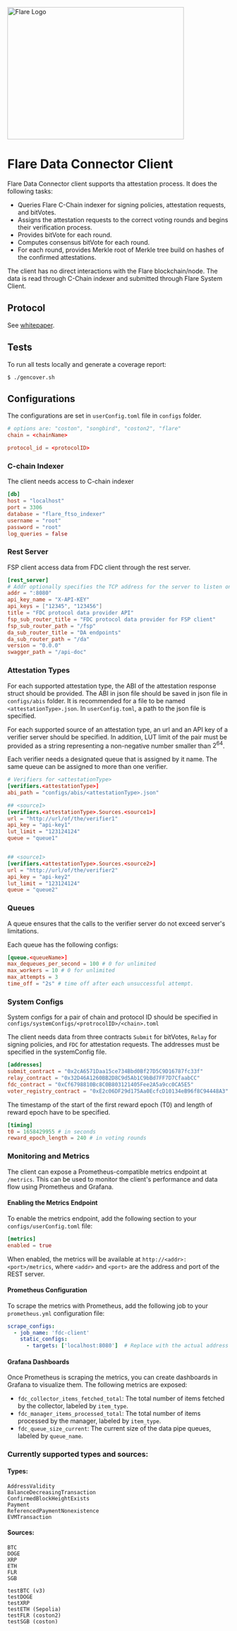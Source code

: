 <p align="left">
  <a href="https://flare.network/" target="blank"><img src="https://content.flare.network/Flare-2.svg" width="400" height="300" alt="Flare Logo" /></a>
</p>

# Flare Data Connector Client

Flare Data Connector client supports tha attestation process.
It does the following tasks:

- Queries Flare C-Chain indexer for signing policies, attestation requests, and bitVotes.
- Assigns the attestation requests to the correct voting rounds and begins their verification process.
- Provides bitVote for each round.
- Computes consensus bitVote for each round.
- For each round, provides Merkle root of Merkle tree build on hashes of the confirmed attestations.

The client has no direct interactions with the Flare blockchain/node. The data is read through C-Chain indexer and submitted through Flare System Client.

## Protocol

See [whitepaper](https://flare.network/wp-content/uploads/FDC_WP_171024_02.pdf).

## Tests

To run all tests locally and generate a coverage report:

```
$ ./gencover.sh
```

## Configurations

The configurations are set in `userConfig.toml` file in `configs` folder.

```toml
# options are: "coston", "songbird", "coston2", "flare"
chain = <chainName>

protocol_id = <protocolID>
```

### C-chain Indexer

The client needs access to C-chain indexer

```toml
[db]
host = "localhost"
port = 3306
database = "flare_ftso_indexer"
username = "root"
password = "root"
log_queries = false
```

### Rest Server

FSP client access data from FDC client through the rest server.

```toml
[rest_server]
# Addr optionally specifies the TCP address for the server to listen on, in the form "host:port". If empty, ":http" (port 80) is used. The service names are defined in RFC 6335 and assigned by IANA. See net.Dial for details of the address format.
addr = ":8080"
api_key_name = "X-API-KEY"
api_keys = ["12345", "123456"]
title = "FDC protocol data provider API"
fsp_sub_router_title = "FDC protocol data provider for FSP client"
fsp_sub_router_path = "/fsp"
da_sub_router_title = "DA endpoints"
da_sub_router_path = "/da"
version = "0.0.0"
swagger_path = "/api-doc"

```

### Attestation Types

For each supported attestation type, the ABI of the attestation response struct should be provided.
The ABI in json file should be saved in json file in `configs/abis` folder.
It is recommended for a file to be named `<attestationType>.json`.
In `userConfig.toml`, a path to the json file is specified.

For each supported source of an attestation type, an url and an API key of a verifier server should be specified.
In addition, LUT limit of the pair must be provided as a string representing a non-negative number smaller than $2^{64}$.

Each verifier needs a designated queue that is assigned by it name.
The same queue can be assigned to more than one verifier.

```toml
# Verifiers for <attestationType>
[verifiers.<attestationType>]
abi_path = "configs/abis/<attestationType>.json"

## <source1>
[verifiers.<attestationType>.Sources.<source1>]
url = "http://url/of/the/verifier1"
api_key = "api-key1"
lut_limit = "123124124"
queue = "queue1"


## <source1>
[verifiers.<attestationType>.Sources.<source2>]
url = "http://url/of/the/verifier2"
api_key = "api-key2"
lut_limit = "123124124"
queue = "queue2"
```

### Queues

A queue ensures that the calls to the verifier server do not exceed server's limitations.

Each queue has the following configs:

```toml
[queue.<queueName>]
max_dequeues_per_second = 100 # 0 for unlimited
max_workers = 10 # 0 for unlimited
max_attempts = 3
time_off = "2s" # time off after each unsuccessful attempt.
```

### System Configs

System configs for a pair of chain and protocol ID should be specified in
`configs/systemConfigs/<protrocolID>/<chain>.toml`

The client needs data from three contracts `Submit` for bitVotes, `Relay` for signing policies, and `FDC` for attestation requests.
The addresses must be specified in the systemConfig file.

```toml
[addresses]
submit_contract = "0x2cA6571Daa15ce734Bbd0Bf27D5C9D16787fc33f"
relay_contract = "0x32D46A1260BB2D8C9d5Ab1C9bBd7FF7D7CfaabCC"
fdc_contract = "0xCf6798810Bc8C0B803121405Fee2A5a9cc0CA5E5"
voter_registry_contract = "0xE2c06DF29d175Aa0EcfcD10134eB96f8C94448A3"

```

The timestamp of the start of the first reward epoch (T0) and length of reward epoch have to be specified.

```toml
[timing]
t0 = 1658429955 # in seconds
reward_epoch_length = 240 # in voting rounds
```

### Monitoring and Metrics

The client can expose a Prometheus-compatible metrics endpoint at `/metrics`. This can be used to monitor the client's performance and data flow using Prometheus and Grafana.

#### Enabling the Metrics Endpoint

To enable the metrics endpoint, add the following section to your `configs/userConfig.toml` file:

```toml
[metrics]
enabled = true
```

When enabled, the metrics will be available at `http://<addr>:<port>/metrics`, where `<addr>` and `<port>` are the address and port of the REST server.

#### Prometheus Configuration

To scrape the metrics with Prometheus, add the following job to your `prometheus.yml` configuration file:

```yaml
scrape_configs:
  - job_name: 'fdc-client'
    static_configs:
      - targets: ['localhost:8080']  # Replace with the actual address of your FDC client
```

#### Grafana Dashboards

Once Prometheus is scraping the metrics, you can create dashboards in Grafana to visualize them. The following metrics are exposed:

- `fdc_collector_items_fetched_total`: The total number of items fetched by the collector, labeled by `item_type`.
- `fdc_manager_items_processed_total`: The total number of items processed by the manager, labeled by `item_type`.
- `fdc_queue_size_current`: The current size of the data pipe queues, labeled by `queue_name`.

### Currently supported types and sources:

#### Types:

```
AddressValidity
BalanceDecreasingTransaction
ConfirmedBlockHeightExists
Payment
ReferencedPaymentNonexistence
EVMTransaction
```

#### Sources:

```
BTC
DOGE
XRP
ETH
FLR
SGB
```

```
testBTC (v3)
testDOGE
testXRP
testETH (Sepolia)
testFLR (coston2)
testSGB (coston)
```
